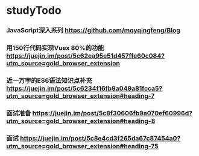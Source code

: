 # studyTodo
### JavaScript深入系列 https://github.com/mqyqingfeng/Blog
### 用150行代码实现Vuex 80%的功能 https://juejin.im/post/5c62ea95e51d457ffe60c084?utm_source=gold_browser_extension
### 近一万字的ES6语法知识点补充 https://juejin.im/post/5c6234f16fb9a049a81fcca5?utm_source=gold_browser_extension#heading-7
### 面试准备 https://juejin.im/post/5c8f30606fb9a070ef60996d?utm_source=gold_browser_extension#heading-8
### 面试 https://juejin.im/post/5c8e4cd3f265da67c87454a0?utm_source=gold_browser_extension#heading-75
